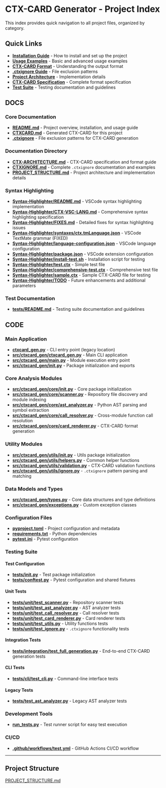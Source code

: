 # CTX-CARD Generator - Project Index

This index provides quick navigation to all project files, organized by category.

## **Quick Links**

- **[Installation Guide](README.md#installation)** - How to install and set up the project
- **[Usage Examples](README.md#usage)** - Basic and advanced usage examples
- **[CTX-CARD Format](README.md#ctx-card-format)** - Understanding the output format
- **[.ctxignore Guide](docs/CTXIGNORE.md)** - File exclusion patterns
- **[Project Architecture](docs/PROJECT_STRUCTURE.md)** - Implementation details
- **[CTX-CARD Specification](docs/CTX-ARCHITECTURE.md)** - Complete format specification
- **[Test Suite](tests/README.md)** - Testing documentation and guidelines

## **DOCS**

### **Core Documentation**

- **[README.md](README.md)** - Project overview, installation, and usage guide
- **[CTXCARD.md](CTXCARD.md)** - Generated CTX-CARD for this project
- **[.ctxignore](.ctxignore)** - File exclusion patterns for CTX-CARD generation

### **Documentation Directory**

- **[CTX-ARCHITECTURE.md](docs/CTX-ARCHITECTURE.md)** - CTX-CARD specification and format guide
- **[CTXIGNORE.md](docs/CTXIGNORE.md)** - Complete `.ctxignore` documentation and examples
- **[PROJECT_STRUCTURE.md](docs/PROJECT_STRUCTURE.md)** - Project architecture and implementation details

### **Syntax Highlighting**

- **[Syntax-Highlighter/README.md](docs/Syntax-Highlighter/README.md)** - VSCode syntax highlighting implementation
- **[Syntax-Highlighter/CTX-VSC-LANG.md](docs/Syntax-Highlighter/CTX-VSC-LANG.md)** - Comprehensive syntax highlighting specification
- **[Syntax-Highlighter/FIXES.md](docs/Syntax-Highlighter/FIXES.md)** - Detailed fixes for syntax highlighting issues
- **[Syntax-Highlighter/syntaxes/ctx.tmLanguage.json](docs/Syntax-Highlighter/syntaxes/ctx.tmLanguage.json)** - VSCode TextMate grammar (FIXED)
- **[Syntax-Highlighter/language-configuration.json](docs/Syntax-Highlighter/language-configuration.json)** - VSCode language configuration
- **[Syntax-Highlighter/package.json](docs/Syntax-Highlighter/package.json)** - VSCode extension configuration
- **[Syntax-Highlighter/install-test.sh](docs/Syntax-Highlighter/install-test.sh)** - Installation script for testing
- **[Syntax-Highlighter/test.ctx](docs/Syntax-Highlighter/test.ctx)** - Simple test file
- **[Syntax-Highlighter/comprehensive-test.ctx](docs/Syntax-Highlighter/comprehensive-test.ctx)** - Comprehensive test file
- **[Syntax-Highlighter/sample.ctx](docs/Syntax-Highlighter/sample.ctx)** - Sample CTX-CARD file for testing
- **[Syntax-Highlighter/TODO](docs/Syntax-Highlighter/TODO)** - Future enhancements and additional parameters

### **Test Documentation**

- **[tests/README.md](tests/README.md)** - Testing suite documentation and guidelines

## **CODE**

### **Main Application**

- **[ctxcard_gen.py](src/ctxcard_gen.py)** - CLI entry point (legacy location)
- **[src/ctxcard_gen/ctxcard_gen.py](src/ctxcard_gen/ctxcard_gen.py)** - Main CLI application
- **[src/ctxcard_gen/**main**.py](src/ctxcard_gen/**main**.py)** - Module execution entry point
- **[src/ctxcard_gen/**init**.py](src/ctxcard_gen/**init**.py)** - Package initialization and exports

### **Core Analysis Modules**

- **[src/ctxcard_gen/core/**init**.py](src/ctxcard_gen/core/**init**.py)** - Core package initialization
- **[src/ctxcard_gen/core/scanner.py](src/ctxcard_gen/core/scanner.py)** - Repository file discovery and module indexing
- **[src/ctxcard_gen/core/ast_analyzer.py](src/ctxcard_gen/core/ast_analyzer.py)** - Python AST parsing and symbol extraction
- **[src/ctxcard_gen/core/call_resolver.py](src/ctxcard_gen/core/call_resolver.py)** - Cross-module function call resolution
- **[src/ctxcard_gen/core/card_renderer.py](src/ctxcard_gen/core/card_renderer.py)** - CTX-CARD format generation

### **Utility Modules**

- **[src/ctxcard_gen/utils/**init**.py](src/ctxcard_gen/utils/**init**.py)** - Utils package initialization
- **[src/ctxcard_gen/utils/helpers.py](src/ctxcard_gen/utils/helpers.py)** - Common helper functions
- **[src/ctxcard_gen/utils/validation.py](src/ctxcard_gen/utils/validation.py)** - CTX-CARD validation functions
- **[src/ctxcard_gen/utils/ignore.py](src/ctxcard_gen/utils/ignore.py)** - `.ctxignore` pattern parsing and matching

### **Data Models and Types**

- **[src/ctxcard_gen/types.py](src/ctxcard_gen/types.py)** - Core data structures and type definitions
- **[src/ctxcard_gen/exceptions.py](src/ctxcard_gen/exceptions.py)** - Custom exception classes

### **Configuration Files**

- **[pyproject.toml](pyproject.toml)** - Project configuration and metadata
- **[requirements.txt](requirements.txt)** - Python dependencies
- **[pytest.ini](pytest.ini)** - Pytest configuration

### **Testing Suite**

#### **Test Configuration**

- **[tests/**init**.py](tests/**init**.py)** - Test package initialization
- **[tests/conftest.py](tests/conftest.py)** - Pytest configuration and shared fixtures

#### **Unit Tests**

- **[tests/unit/test_scanner.py](tests/unit/test_scanner.py)** - Repository scanner tests
- **[tests/unit/test_ast_analyzer.py](tests/unit/test_ast_analyzer.py)** - AST analyzer tests
- **[tests/unit/test_call_resolver.py](tests/unit/test_call_resolver.py)** - Call resolver tests
- **[tests/unit/test_card_renderer.py](tests/unit/test_card_renderer.py)** - Card renderer tests
- **[tests/unit/test_utils.py](tests/unit/test_utils.py)** - Utility functions tests
- **[tests/unit/test_ignore.py](tests/unit/test_ignore.py)** - `.ctxignore` functionality tests

#### **Integration Tests**

- **[tests/integration/test_full_generation.py](tests/integration/test_full_generation.py)** - End-to-end CTX-CARD generation tests

#### **CLI Tests**

- **[tests/cli/test_cli.py](tests/cli/test_cli.py)** - Command-line interface tests

#### **Legacy Tests**

- **[tests/test_ast_analyzer.py](tests/test_ast_analyzer.py)** - Legacy AST analyzer tests

### **Development Tools**

- **[run_tests.py](run_tests.py)** - Test runner script for easy test execution

### **CI/CD**

- **[.github/workflows/test.yml](.github/workflows/test.yml)** - GitHub Actions CI/CD workflow

---

## **Project Structure**

[PROJECT_STRUCTURE.md](docs/PROJECT_STRUCTURE.md)
